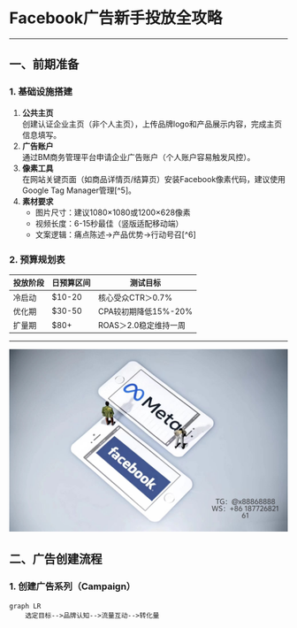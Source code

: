 # Facebook广告新手投放全攻略
---
## 一、前期准备
### 1. 基础设施搭建
1. **公共主页**  
   创建认证企业主页（非个人主页），上传品牌logo和产品展示内容，完成主页信息填写。
2. **广告账户**  
   通过BM商务管理平台申请企业广告账户（个人账户容易触发风控）。
3. **像素工具**  
   在网站关键页面（如商品详情页/结算页）安装Facebook像素代码，建议使用Google Tag Manager管理[^5]。
4. **素材要求**  
   - 图片尺寸：建议1080×1080或1200×628像素
   - 视频长度：6-15秒最佳（竖版适配移动端）
   - 文案逻辑：痛点陈述→产品优势→行动号召[^6]
### 2. 预算规划表
| 投放阶段 | 日预算区间 | 测试目标                |
|----------|------------|-------------------------|
| 冷启动   | \$10-20    | 核心受众CTR＞0.7%       |  
| 优化期   | \$30-50    | CPA较初期降低15%-20%    |
| 扩量期   | \$80+      | ROAS＞2.0稳定维持一周   |
---
![替代文字](微信图片_20250331131736.jpg)
## 二、广告创建流程
### 1. 创建广告系列（Campaign）
```mermaid
graph LR
    选定目标-->品牌认知-->流量互动-->转化量
